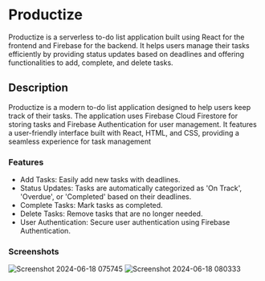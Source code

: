 # Productize

Productize is a serverless to-do list application built using React for the frontend and Firebase for the backend. It helps users manage their tasks efficiently by providing status updates based on deadlines and offering functionalities to add, complete, and delete tasks.

## Description
Productize is a modern to-do list application designed to help users keep track of their tasks. The application uses Firebase Cloud Firestore for storing tasks and Firebase Authentication for user management. It features a user-friendly interface built with React, HTML, and CSS, providing a seamless experience for task management

### Features
* Add Tasks: Easily add new tasks with deadlines.
* Status Updates: Tasks are automatically categorized as 'On Track', 'Overdue', or 'Completed' based on their deadlines.
* Complete Tasks: Mark tasks as completed.
* Delete Tasks: Remove tasks that are no longer needed.
* User Authentication: Secure user authentication using Firebase Authentication.

### Screenshots
![Screenshot 2024-06-18 075745](https://github.com/AkileswarKrishnasamy/Productize/assets/143276376/0eae09cf-904e-4ffc-969f-5b9405bdbe48)
![Screenshot 2024-06-18 080333](https://github.com/AkileswarKrishnasamy/Productize/assets/143276376/b9da37ac-9f2f-47c8-af08-52e58924911f)
